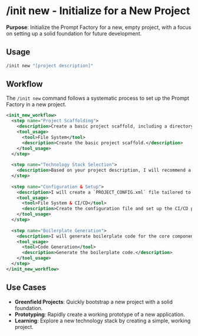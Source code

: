 # /init new - Initialize for a New Project

**Purpose**: Initialize the Prompt Factory for a new, empty project, with a focus on setting up a solid foundation for future development.

## Usage
```bash
/init new "[project description]"
```

## Workflow

The `/init new` command follows a systematic process to set up the Prompt Factory in a new project.

```xml
<init_new_workflow>
  <step name="Project Scaffolding">
    <description>Create a basic project scaffold, including a directory structure, a README.md file, a .gitignore file, and a license file.</description>
    <tool_usage>
      <tool>File System</tool>
      <description>Create the basic project scaffold.</description>
    </tool_usage>
  </step>
  
  <step name="Technology Stack Selection">
    <description>Based on your project description, I will recommend a technology stack (e.g., language, framework, database) and ask for your confirmation before proceeding.</description>
  </step>
  
  <step name="Configuration & Setup">
    <description>I will create a `PROJECT_CONFIG.xml` file tailored to the selected technology stack and set up a basic CI/CD pipeline for the project.</description>
    <tool_usage>
      <tool>File System & CI/CD</tool>
      <description>Create the configuration file and set up the CI/CD pipeline.</description>
    </tool_usage>
  </step>
  
  <step name="Boilerplate Generation">
    <description>I will generate boilerplate code for the core components of the application, including a basic application server, a sample API endpoint, and a simple test suite.</description>
    <tool_usage>
      <tool>Code Generation</tool>
      <description>Generate the boilerplate code.</description>
    </tool_usage>
  </step>
</init_new_workflow>
```

## Use Cases

*   **Greenfield Projects**: Quickly bootstrap a new project with a solid foundation.
*   **Prototyping**: Rapidly create a working prototype of a new application.
*   **Learning**: Explore a new technology stack by creating a simple, working project. 